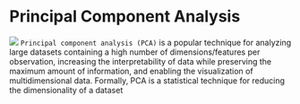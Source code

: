 # Principal Component Analysis
![](![](https://i.imgur.com/Cb3f1NR.jpg))
`Principal component analysis (PCA)` is a popular technique for analyzing large datasets containing a high number of dimensions/features per observation, increasing the interpretability of data while preserving the maximum amount of information, and enabling the visualization of multidimensional data. Formally, PCA is a statistical technique for reducing the dimensionality of a dataset
